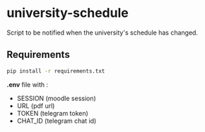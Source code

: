 # university-schedule

Script to be notified when the university's schedule has changed.

## Requirements 

```sh
pip install -r requirements.txt
```

**.env** file with :
- SESSION (moodle session)
- URL (pdf url)
- TOKEN (telegram token)
- CHAT_ID (telegram chat id)